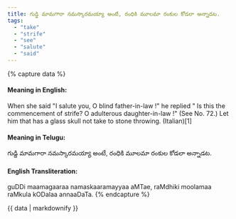 ```yaml
---
title: గుడ్డి మామగారా నమస్కారమయ్యా అంటే, రంధికి మూలమా రంకుల కోడలా అన్నాడట.
tags:
  - "take"
  - "strife"
  - "see"
  - "salute"
  - "said"
---
```


{% capture data %}
#### Meaning in English:
When she said "I salute you, O blind father-in-law !" he replied " Is this the commencement of strife? O adulterous daughter-in-law !"
(See No. 72.)
Let him that has a glass skull not take to stone throwing. (Italian)[1]

#### Meaning in Telugu:
గుడ్డి మామగారా నమస్కారమయ్యా అంటే, రంధికి మూలమా రంకుల కోడలా అన్నాడట.

#### English Transliteration:
guDDi maamagaaraa namaskaaramayyaa aMTae, raMdhiki moolamaa raMkula kODalaa annaaDaTa.
{% endcapture %}

{{ data | markdownify }}

